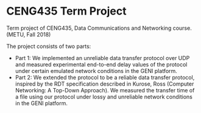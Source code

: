 # CENG435 Term Project

Term project of CENG435, Data Communications and Networking course. (METU, Fall 2018)

The project consists of two parts:
* Part 1: We implemented an unreliable data transfer protocol over UDP and
measured experimental end-to-end delay values of the protocol under certain emulated
network conditions in the GENI platform.
* Part 2: We extended the protocol to be a reliable data transfer protocol, inspired
by the RDT specification described in Kurose, Ross (Computer Networking: A Top-Down Approach).
We measured the transfer time of a file using our protocol under lossy and unreliable
network conditions in the GENI platform.
